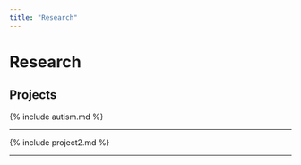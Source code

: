 ```yaml
---
title: "Research"
---
```


# Research

## Projects

{% include autism.md %}

---

{% include project2.md %}

---
